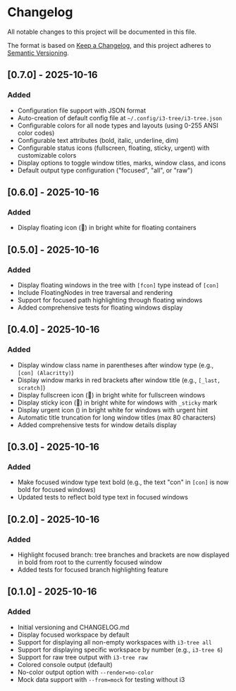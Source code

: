 # Changelog

All notable changes to this project will be documented in this file.

The format is based on [Keep a Changelog](https://keepachangelog.com/en/1.0.0/),
and this project adheres to [Semantic Versioning](https://semver.org/spec/v2.0.0.html).

## [0.7.0] - 2025-10-16

### Added
- Configuration file support with JSON format
- Auto-creation of default config file at `~/.config/i3-tree/i3-tree.json`
- Configurable colors for all node types and layouts (using 0-255 ANSI color codes)
- Configurable text attributes (bold, italic, underline, dim)
- Configurable status icons (fullscreen, floating, sticky, urgent) with customizable colors
- Display options to toggle window titles, marks, window class, and icons
- Default output type configuration ("focused", "all", or "raw")

## [0.6.0] - 2025-10-16

### Added
- Display floating icon (󰭽) in bright white for floating containers

## [0.5.0] - 2025-10-16

### Added
- Display floating windows in the tree with `[fcon]` type instead of `[con]`
- Include FloatingNodes in tree traversal and rendering
- Support for focused path highlighting through floating windows
- Added comprehensive tests for floating windows display

## [0.4.0] - 2025-10-16

### Added
- Display window class name in parentheses after window type (e.g., `[con] (Alacritty)`)
- Display window marks in red brackets after window title (e.g., `[_last, scratch]`)
- Display fullscreen icon (󰊓) in bright white for fullscreen windows
- Display sticky icon (󱍭) in bright white for windows with `_sticky` mark
- Display urgent icon () in bright white for windows with urgent hint
- Automatic title truncation for long window titles (max 80 characters)
- Added comprehensive tests for window details display

## [0.3.0] - 2025-10-16

### Added
- Make focused window type text bold (e.g., the text "con" in `[con]` is now bold for focused windows)
- Updated tests to reflect bold type text in focused windows

## [0.2.0] - 2025-10-16

### Added
- Highlight focused branch: tree branches and brackets are now displayed in bold from root to the currently focused window
- Added tests for focused branch highlighting feature

## [0.1.0] - 2025-10-16

### Added
- Initial versioning and CHANGELOG.md
- Display focused workspace by default
- Support for displaying all non-empty workspaces with `i3-tree all`
- Support for displaying specific workspace by number (e.g., `i3-tree 6`)
- Support for raw tree output with `i3-tree raw`
- Colored console output (default)
- No-color output option with `--render=no-color`
- Mock data support with `--from=mock` for testing without i3
